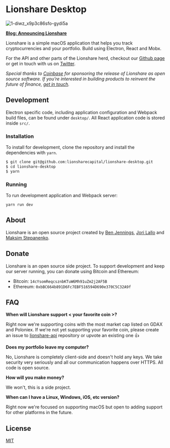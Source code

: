 # Lionshare Desktop

![1-diwz_x9p3c86sfo-gydi5a](https://cloud.githubusercontent.com/assets/31465/22240931/0e1f9c58-e1d2-11e6-9c28-d7cbd3b3f03b.png)

[**Blog: Announcing Lionshare**](https://medium.com/@jorilallo/announcing-lionshare-541daf082160)

Lionshare is a simple macOS application that helps you track cryptocurrencies and
your portfolio. Build using Electron, React and Mobx.

For the API and other parts of the Lionshare herd, checkout our [Github page](https://github.com/lionsharecapital)
or get in touch with us on [Twitter](https://twitter.com/getlionshare).

_Special thanks to [Coinbase](http://coinbase.com/) for sponsoring the release of Lionshare as open source software. If you’re interested in building products to reinvent the future of finance, [get in touch](https://www.coinbase.com/careers)._


## Development

Electron specific code, including application configuration and Webpack build files,
can be found under `desktop/`. All React application code is stored inside `src/`.

### Installation

To install for development, clone the repository and install the dependencies with `yarn`.

```bash
$ git clone git@github.com:lionsharecapital/lionshare-desktop.git
$ cd lionshare-desktop
$ yarn
```

### Running

To run development application and Webpack server:

```
yarn run dev
```

## About

Lionshare is an open source project created by [Ben Jennings](https://twitter.com/benjennin_gs), [Jori Lallo](https://twitter.com/jorilallo) and [Maksim Stepanenko](https://twitter.com/maksim_s).

## Donate

Lionshare is an open source side project. To support development and keep our server running, you can donate using Bitcoin and Ethereum:

- Bitcoin: `14cYsomReqcsznbKTuW6Mh91uZm2j2AF5B`
- Ethereum: `0xbBC664b891D6Fc7EBF516594D690e370C5C32A9f`

## FAQ

**When will Lionshare support < your favorite coin >?**

Right now we're supporting coins with the most market cap listed on GDAX and Poloniex. If we're not yet supporting your favorite coin, please create an issue to [lionshare-api](https://github.com/lionsharecapital/lionshare-api/issues) repository or upvote an existing one :+1:

**Does my portfolio leave my computer?**

No, Lionshare is completely client-side and doesn't hold any keys. We take security very seriously and all our communication happens over HTTPS. All code is open source.

**How will you make money?**

We won't, this is a side project.

**When can I have a Linux, Windows, iOS, etc version?**

Right now we're focused on supporting macOS but open to adding support for other platforms in the future.

## License

[MIT](https://opensource.org/licenses/MIT)
